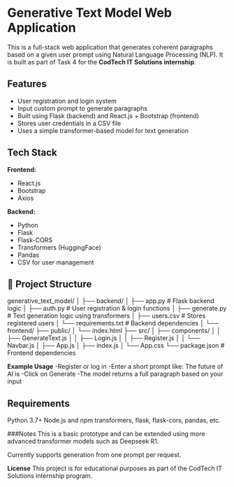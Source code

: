# Generative Text Model Web Application

This is a full-stack web application that generates coherent paragraphs based on a given user prompt using Natural Language Processing (NLP). It is built as part of Task 4 for the **CodTech IT Solutions internship**.

## Features

- User registration and login system
- Input custom prompt to generate paragraphs
- Built using Flask (backend) and React.js + Bootstrap (frontend)
- Stores user credentials in a CSV file
- Uses a simple transformer-based model for text generation

## Tech Stack

**Frontend:**
- React.js
- Bootstrap
- Axios

**Backend:**
- Python
- Flask
- Flask-CORS
- Transformers (HuggingFace)
- Pandas
- CSV for user management

## 📁 Project Structure
generative_text_model/
│
├── backend/
│ ├── app.py # Flask backend logic
│ ├── auth.py # User registration & login functions
│ ├── generate.py # Text generation logic using transformers
│ ├── users.csv # Stores registered users
│ └── requirements.txt # Backend dependencies
│
└── frontend/
├── public/
│ └── index.html
├── src/
│ ├── components/
│ │ ├── GenerateText.js
│ │ ├── Login.js
│ │ ├── Register.js
│ │ └── Navbar.js
│ ├── App.js
│ ├── index.js
│ └── App.css
└── package.json # Frontend dependencies


**Example Usage**
 -Register or log in
 -Enter a short prompt like: The future of AI is
 -Click on Generate
 -The model returns a full paragraph based on your input

## Requirements
Python 3.7+
Node.js and npm
transformers, flask, flask-cors, pandas, etc.

###Notes
This is a basic prototype and can be extended using more advanced transformer models such as Deepseek R1.

Currently supports generation from one prompt per request.

**License**
This project is for educational purposes as part of the CodTech IT Solutions internship program.




